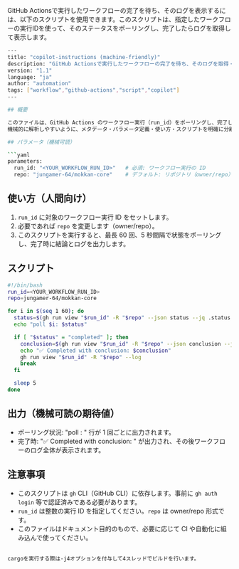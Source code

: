GitHub Actionsで実行したワークフローの完了を待ち、そのログを表示するには、以下のスクリプトを使用できます。このスクリプトは、指定したワークフローの実行IDを使って、そのステータスをポーリングし、完了したらログを取得して表示します。

```bash
---
title: "copilot-instructions (machine-friendly)"
description: "GitHub Actionsで実行したワークフローの完了を待ち、そのログを取得・表示するための、AIが解析しやすい形式の説明とスクリプト。"
version: "1.1"
language: "ja"
author: "automation"
tags: ["workflow","github-actions","script","copilot"]
---

## 概要

このファイルは、GitHub Actions のワークフロー実行（run_id）をポーリングし、完了したら実行結果（conclusion）とログを取得して表示するための短いシェルスクリプトを含みます。  
機械的に解析しやすいように、メタデータ・パラメータ定義・使い方・スクリプトを明確に分離しています。

## パラメータ（機械可読）

```yaml
parameters:
  run_id: "<YOUR_WORKFLOW_RUN_ID>"   # 必須: ワークフロー実行の ID
  repo: "jungamer-64/mokkan-core"    # デフォルト: リポジトリ（owner/repo）
```

## 使い方（人間向け）

1. `run_id` に対象のワークフロー実行 ID をセットします。  
2. 必要であれば `repo` を変更します（owner/repo）。  
3. このスクリプトを実行すると、最長 60 回、5 秒間隔で状態をポーリングし、完了時に結論とログを出力します。

## スクリプト

```bash
#!/bin/bash
run_id=<YOUR_WORKFLOW_RUN_ID>
repo=jungamer-64/mokkan-core

for i in $(seq 1 60); do
  status=$(gh run view "$run_id" -R "$repo" --json status --jq .status 2>/dev/null || echo "error")
  echo "poll $i: $status"

  if [ "$status" = "completed" ]; then
    conclusion=$(gh run view "$run_id" -R "$repo" --json conclusion --jq .conclusion)
    echo "✅ Completed with conclusion: $conclusion"
    gh run view "$run_id" -R "$repo" --log
    break
  fi

  sleep 5
done
```

## 出力（機械可読の期待値）

- ポーリング状況: "poll <n>: <status>" 行が 1 回ごとに出力されます。  
- 完了時: "✅ Completed with conclusion: <conclusion>" が出力され、その後ワークフローのログ全体が表示されます。

## 注意事項

- このスクリプトは `gh` CLI（GitHub CLI）に依存します。事前に `gh auth login` 等で認証済みである必要があります。  
- `run_id` は整数の実行 ID を指定してください。`repo` は owner/repo 形式です。  
- このファイルはドキュメント目的のもので、必要に応じて CI や自動化に組み込んで使ってください。

```

cargoを実行する際は-j4オプションを付与して4スレッドでビルドを行います。